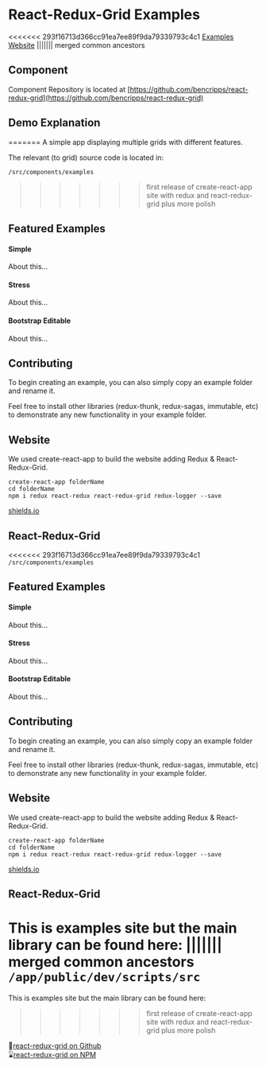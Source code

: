 # React-Redux-Grid Examples

<<<<<<< 293f16713d366cc91ea7ee89f9da79339793c4c1
[Examples Website](http://react-redux-grid.herokuapp.com/)
||||||| merged common ancestors
## Component 

Component Repository is located at [https://github.com/bencripps/react-redux-grid](https://github.com/bencripps/react-redux-grid)

## Demo Explanation
=======
A simple app displaying multiple grids with different features.

The relevant (to grid) source code is located in:

`/src/components/examples`
>>>>>>> first release of create-react-app site with redux and react-redux-grid plus more polish

## Featured Examples

#### Simple

About this...

#### Stress

About this...

#### Bootstrap Editable

About this...

## Contributing 

To begin creating an example, you can also simply copy an example folder and rename it.

Feel free to install other libraries (redux-thunk, redux-sagas, immutable, etc) to demonstrate any new functionality in your example folder.

## Website 

We used create-react-app to build the website adding Redux & React-Redux-Grid. 

```
create-react-app folderName 
cd folderName
npm i redux react-redux react-redux-grid redux-logger --save
```

[shields.io](http://shields.io/)

## React-Redux-Grid 

<<<<<<< 293f16713d366cc91ea7ee89f9da79339793c4c1
`/src/components/examples`

## Featured Examples

#### Simple

About this...

#### Stress

About this...

#### Bootstrap Editable

About this...

## Contributing 

To begin creating an example, you can also simply copy an example folder and rename it.

Feel free to install other libraries (redux-thunk, redux-sagas, immutable, etc) to demonstrate any new functionality in your example folder.

## Website 

We used create-react-app to build the website adding Redux & React-Redux-Grid. 

```
create-react-app folderName 
cd folderName
npm i redux react-redux react-redux-grid redux-logger --save
```

[shields.io](http://shields.io/)

## React-Redux-Grid 

This is examples site but the main library can be found here:
||||||| merged common ancestors
`/app/public/dev/scripts/src`
=======
This is examples site but the main library can be found here:
>>>>>>> first release of create-react-app site with redux and react-redux-grid plus more polish

🍴[react-redux-grid on Github](https://github.com/bencripps/react-redux-grid)     
⌛[react-redux-grid on NPM](https://www.npmjs.com/package/react-redux-grid)
